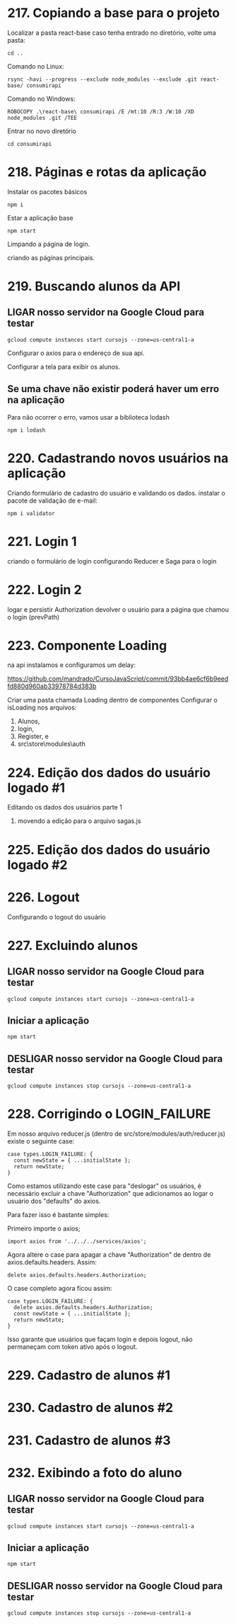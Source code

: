# 217. Copiando a base para o projeto

Localizar a pasta react-base
caso tenha entrado no diretório, volte uma pasta:

`cd ..`

Comando no Linux:

`rsync -havi --progress --exclude node_modules --exclude .git react-base/ consumirapi`

Comando no Windows:

`ROBOCOPY .\react-base\ consumirapi /E /mt:10 /R:3 /W:10 /XD node_modules .git /TEE`

Entrar no novo diretório

`cd consumirapi`

# 218. Páginas e rotas da aplicação

Instalar os pacotes básicos

`npm i`

Estar a aplicação base

`npm start`

Limpando a página de login.

criando as páginas principais.

# 219. Buscando alunos da API

## LIGAR nosso servidor na Google Cloud para testar
`gcloud compute instances start cursojs --zone=us-central1-a`

Configurar o axios para o endereço de sua api.

Configurar a tela para exibir os alunos.

## Se uma chave não existir poderá haver um erro na aplicação
Para não ocorrer o erro, vamos usar a biblioteca lodash

`npm i lodash`

# 220. Cadastrando novos usuários na aplicação
Criando formulário de cadastro do usuário e validando os dados.
instalar o pacote de validação de e-mail:

`npm i validator`

# 221. Login 1
criando o formulário de login
configurando Reducer e Saga para o login

# 222. Login 2
logar e persistir Authorization
devolver o usuário para a página que chamou o login (prevPath)

# 223. Componente Loading

na api instalamos e configuramos um delay:

https://github.com/mandrado/CursoJavaScript/commit/93bb4ae6cf6b9eedfd880d960ab33978784d383b

Criar uma pasta chamada Loading dentro de componentes
Configurar o isLoading nos arquivos:
1. Alunos,
1. login,
1. Register, e
1. src\store\modules\auth

# 224. Edição dos dados do usuário logado #1
Editando os dados dos usuários parte 1
1. movendo a edição para o arquivo sagas.js

# 225. Edição dos dados do usuário logado #2

# 226. Logout
Configurando o logout do usuário

# 227. Excluindo alunos
## LIGAR nosso servidor na Google Cloud para testar
`gcloud compute instances start cursojs --zone=us-central1-a`

## Iniciar a aplicação

`npm start`

## DESLIGAR nosso servidor na Google Cloud para testar
`gcloud compute instances stop cursojs --zone=us-central1-a`

# 228. Corrigindo o LOGIN_FAILURE

Em nosso arquivo reducer.js (dentro de src/store/modules/auth/reducer.js) existe o seguinte case:

```
case types.LOGIN_FAILURE: {
  const newState = { ...initialState };
  return newState;
}
```

Como estamos utilizando este case para "deslogar" os usuários, é necessário excluir a chave "Authorization" que adicionamos ao logar o usuário dos "defaults" do axios.

Para fazer isso é bastante simples:

Primeiro importe o axios;

`import axios from '../../../services/axios';`

Agora altere o case para apagar a chave "Authorization" de dentro de axios.defaults.headers. Assim:

`delete axios.defaults.headers.Authorization;`

O case completo agora ficou assim:
```
case types.LOGIN_FAILURE: {
  delete axios.defaults.headers.Authorization;
  const newState = { ...initialState };
  return newState;
}
```
Isso garante que usuários que façam login e depois logout, não permaneçam com token ativo após o logout.
# 229. Cadastro de alunos #1
# 230. Cadastro de alunos #2
# 231. Cadastro de alunos #3
# 232. Exibindo a foto do aluno


## LIGAR nosso servidor na Google Cloud para testar
`gcloud compute instances start cursojs --zone=us-central1-a`

## Iniciar a aplicação
`npm start`


## DESLIGAR nosso servidor na Google Cloud para testar
`gcloud compute instances stop cursojs --zone=us-central1-a`

